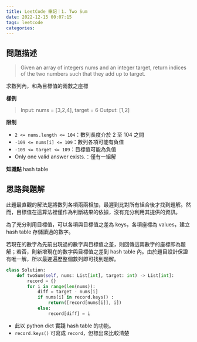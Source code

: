 ```yaml
---
title: LeetCode 筆記｜1. Two Sum
date: 2022-12-15 00:07:15
tags: leetcode
categories:
---
```


## 問題描述
> Given an array of integers nums and an integer target, return indices of the two numbers such that they add up to target.

求數列內，和為目標值的兩數之座標

**樣例**
> Input: nums = [3,2,4], target = 6
> Output: [1,2]

**限制**
- `2 <= nums.length <= 104`：數列長度介於 2 至 104 之間
- `-109 <= nums[i] <= 109`：數列各項可能有負值
- `-109 <= target <= 109`：目標值可能為負值
- Only one valid answer exists.：僅有一組解

<!--more-->

**知識點**
hash table

## 思路與題解
此題最直觀的解法是將數列各項兩兩相加，最遲到比對所有組合後才找到題解。然而，目標值在這算法裡僅作為判斷結果的依據，沒有充分利用其提供的資訊。


為了充分利用目標值，可以各項與目標值之差為 keys，各項座標為 values，建立 hash table 存儲讀過的數字。

若現在的數字為先前出現過的數字與目標值之差，則回傳這兩數字的座標即為題解；若否，則新增現在的數字與目標值之差到 hash table 內。由於題目設計保證有唯一解，所以最遲遍歷整個數列即可找到題解。 

```python
class Solution:
    def twoSum(self, nums: List[int], target: int) -> List[int]:
        record = {}  
        for i in range(len(nums)):
            diff = target - nums[i]
            if nums[i] in record.keys() :
                return([record[nums[i]], i])
            else: 
                record[diff] = i
```
- 此以 python dict 實踐 hash table 的功能。
- `record.keys()` 可寫成 `record`，但標出來比較清楚